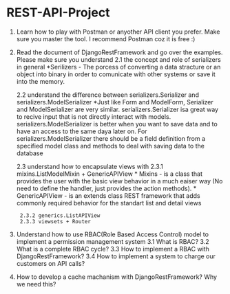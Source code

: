 # REST-API-Project
1. Learn how to play with Postman or anyother API client you prefer. Make sure you master the tool. I recommend Postman coz it is free :)
2. Read the document of DjangoRestFramework and go over the examples. Please make sure you understand
    2.1 the concept and role of serializers in general
        *Serilizers - The porcess of converting a data stracture or an object into binary in order to comunicate with other systems or save it into the memory.

    2.2 understand the difference between serializers.Serializer and serializers.ModelSerializer
        *Just like Form and ModelForm, Serializer and ModelSerializer are very similar. serializers.Serializer isa great way to recive input that is not directly interact with models. serializers.ModelSerializer is better when you want to save data and to have an access to the same daya later on. For serializers.ModelSerializer there should be a field definition from a specified model class and methods to deal with saving data to the database

    2.3 understand how to encapsulate views with
        2.3.1 mixins.ListModelMixin + GenericAPIView
        * Mixins - is a class that provides the user with the basic view behavior in a much eaiser way (No need to define the handler, just provides the action methods).
        * GenericAPIView - is an extends class REST framework that adds commonly required behavior for the standart list and detail views

        2.3.2 generics.ListAPIView
        2.3.3 viewsets + Router

 

3. Understand how to use RBAC(Role Based Access Control) model to implement a permission management system
    3.1 What is RBAC?
    3.2 What is a complete RBAC cycle?
    3.3 How to implement a RBAC with DjangoRestFramework?
    3.4 How to implement a system to charge our customers on API calls?

 

4. How to develop a cache machanism with DjangoRestFramework? Why we need this?
